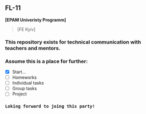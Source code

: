 ## FL-11
**[EPAM Univeristy Programm]** 
> [FE Kyiv]
### This repository exists for technical communication with teachers and mentors.
### Assume this is a place for further:
- [x] Start...
- [ ] Homeworks
- [ ] Individual tasks
- [ ] Group tasks
- [ ] Project
### `Loking forward to joing this party!`

